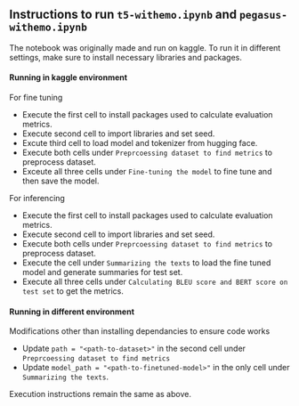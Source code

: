 ## Instructions to run `t5-withemo.ipynb` and `pegasus-withemo.ipynb`
The notebook was originally made and run on kaggle. To run it in different settings, make sure to install necessary libraries and packages.

#### Running in kaggle environment
For fine tuning
- Execute the first cell to install packages used to calculate evaluation metrics.
- Execute second cell to import libraries and set seed.
- Excute third cell to load model and tokenizer from hugging face.
- Execute both cells under `Preprcoessing dataset to find metrics` to preprocess dataset.
- Exceute all three cells under `Fine-tuning the model` to fine tune and then save the model.

For inferencing
- Execute the first cell to install packages used to calculate evaluation metrics.
- Execute second cell to import libraries and set seed.
- Execute both cells under `Preprcoessing dataset to find metrics` to preprocess dataset.
- Execute the cell under `Summarizing the texts` to load the fine tuned model and generate summaries for test set.
- Execute all three cells under `Calculating BLEU score and BERT score on test set` to get the metrics.


#### Running in different environment
Modifications other than installing dependancies to ensure code works
- Update `path = "<path-to-dataset>"` in the second cell under `Preprcoessing dataset to find metrics`
- Update `model_path = "<path-to-finetuned-model>"` in the only cell under `Summarizing the texts`.

Execution instructions remain the same as above.